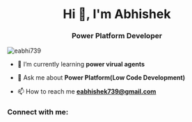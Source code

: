 <h1 align="center">Hi 👋, I'm Abhishek</h1>
<h3 align="center">Power Platform Developer</h3>

<p align="left"> <img src="https://komarev.com/ghpvc/?username=eabhi739&label=Profile%20views&color=0e75b6&style=flat" alt="eabhi739" /> </p>

- 🌱 I’m currently learning **power virual agents**

- 💬 Ask me about **Power Platform(Low Code Development)**

- 📫 How to reach me **eabhishek739@gmail.com**

<h3 align="left">Connect with me:</h3>
<p align="left">
</p>
